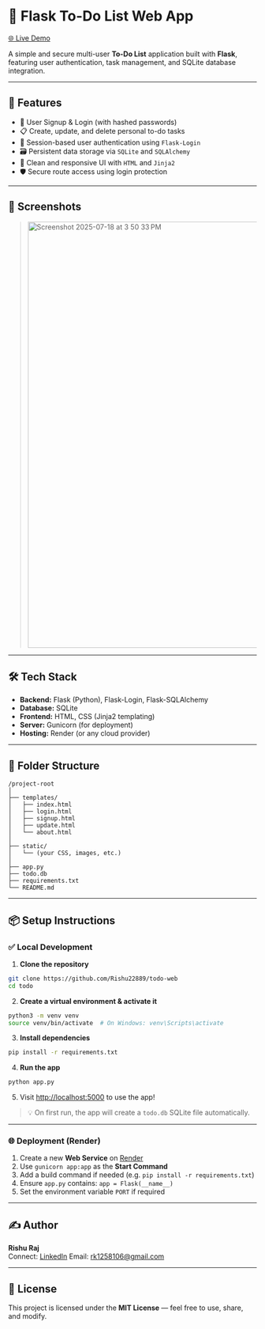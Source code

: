 # 📝 Flask To-Do List Web App

[🌐 Live Demo]((https://todo-web-3-qsli.onrender.com/))

A simple and secure multi-user **To-Do List** application built with **Flask**, featuring user authentication, task management, and SQLite database integration.

---

## 🚀 Features

- 🔐 User Signup & Login (with hashed passwords)
- 📋 Create, update, and delete personal to-do tasks
- 🧠 Session-based user authentication using `Flask-Login`
- 🗃️ Persistent data storage via `SQLite` and `SQLAlchemy`
- 🎨 Clean and responsive UI with `HTML` and `Jinja2`
- 🛡️ Secure route access using login protection

---

## 📸 Screenshots

> <img width="1437" height="862" alt="Screenshot 2025-07-18 at 3 50 33 PM" src="https://github.com/user-attachments/assets/e370e9e0-789c-4857-bf2d-18ecc6b7835e" />

---

## 🛠️ Tech Stack

- **Backend:** Flask (Python), Flask-Login, Flask-SQLAlchemy
- **Database:** SQLite
- **Frontend:** HTML, CSS (Jinja2 templating)
- **Server:** Gunicorn (for deployment)
- **Hosting:** Render (or any cloud provider)

---

## 📂 Folder Structure

```
/project-root
│
├── templates/
│   ├── index.html
│   ├── login.html
│   ├── signup.html
│   ├── update.html
│   └── about.html
│
├── static/
│   └── (your CSS, images, etc.)
│
├── app.py
├── todo.db
├── requirements.txt
└── README.md
```

---

## 📦 Setup Instructions

### ✅ Local Development

1. **Clone the repository**
```bash
git clone https://github.com/Rishu22889/todo-web
cd todo
```

2. **Create a virtual environment & activate it**
```bash
python3 -m venv venv
source venv/bin/activate  # On Windows: venv\Scripts\activate
```

3. **Install dependencies**
```bash
pip install -r requirements.txt
```

4. **Run the app**
```bash
python app.py
```

5. Visit [http://localhost:5000](http://localhost:5000) to use the app!

> 💡 On first run, the app will create a `todo.db` SQLite file automatically.

---

### 🌐 Deployment (Render)

1. Create a new **Web Service** on [Render](https://render.com/)
2. Use `gunicorn app:app` as the **Start Command**
3. Add a build command if needed (e.g. `pip install -r requirements.txt`)
4. Ensure `app.py` contains: `app = Flask(__name__)`
5. Set the environment variable `PORT` if required

---

## ✍️ Author

**Rishu Raj**  
Connect: [LinkedIn](https://www.linkedin.com/in/risu-raj-b299131aa/)
Email: rk1258106@gmail.com

---

## 📃 License

This project is licensed under the **MIT License** — feel free to use, share, and modify.
